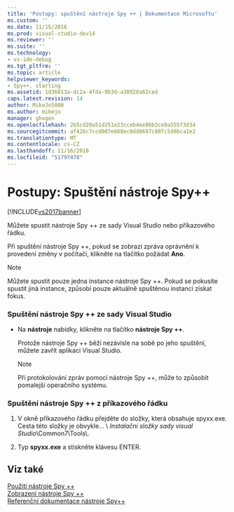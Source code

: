 ```yaml
---
title: 'Postupy: spuštění nástroje Spy ++ | Dokumentace Microsoftu'
ms.custom: ''
ms.date: 11/15/2016
ms.prod: visual-studio-dev14
ms.reviewer: ''
ms.suite: ''
ms.technology:
- vs-ide-debug
ms.tgt_pltfrm: ''
ms.topic: article
helpviewer_keywords:
- Spy++, starting
ms.assetid: 1d36813a-dc2a-4fda-9b3d-a38928a62ced
caps.latest.revision: 14
author: MikeJo5000
ms.author: mikejo
manager: ghogen
ms.openlocfilehash: 2b5cd20a51d251e23cceb4ee86b3ce0a555f3d34
ms.sourcegitcommit: af428c7ccd007e668ec0dd8697c88fc5d8bca1e2
ms.translationtype: MT
ms.contentlocale: cs-CZ
ms.lasthandoff: 11/16/2018
ms.locfileid: "51797478"
---
```

# <a name="how-to-start-spy"></a>Postupy: Spuštění nástroje Spy++
[!INCLUDE[vs2017banner](../includes/vs2017banner.md)]

Můžete spustit nástroje Spy ++ ze sady Visual Studio nebo příkazového řádku.  
  
 Při spuštění nástroje Spy ++, pokud se zobrazí zpráva oprávnění k provedení změny v počítači, klikněte na tlačítko požádat **Ano**.  
  
> [!NOTE]
>  Můžete spustit pouze jedna instance nástroje Spy ++. Pokud se pokusíte spustit jiná instance, způsobí pouze aktuálně spuštěnou instanci získat fokus.  
  
### <a name="to-start-spy-from-visual-studio"></a>Spuštění nástroje Spy ++ ze sady Visual Studio  
  
-   Na **nástroje** nabídky, klikněte na tlačítko **nástroje Spy ++**.  
  
     Protože nástroje Spy ++ běží nezávisle na sobě po jeho spuštění, můžete zavřít aplikaci Visual Studio.  
  
    > [!NOTE]
    >  Při protokolování zpráv pomocí nástroje Spy ++, může to způsobit pomalejší operačního systému.  
  
### <a name="to-start-spy-at-a-command-prompt"></a>Spuštění nástroje Spy ++ z příkazového řádku  
  
1.  V okně příkazového řádku přejděte do složky, která obsahuje spyxx.exe. Cesta této složky je obvykle... \\ *Instalační složky sady visual Studio*\Common7\Tools\\.  
  
2.  Typ **spyxx.exe** a stiskněte klávesu ENTER.  
  
## <a name="see-also"></a>Viz také  
 [Použití nástroje Spy ++](../debugger/using-spy-increment.md)   
 [Zobrazení nástroje Spy ++](../debugger/spy-increment-views.md)   
 [Referenční dokumentace nástroje Spy++](../debugger/spy-increment-reference.md)



